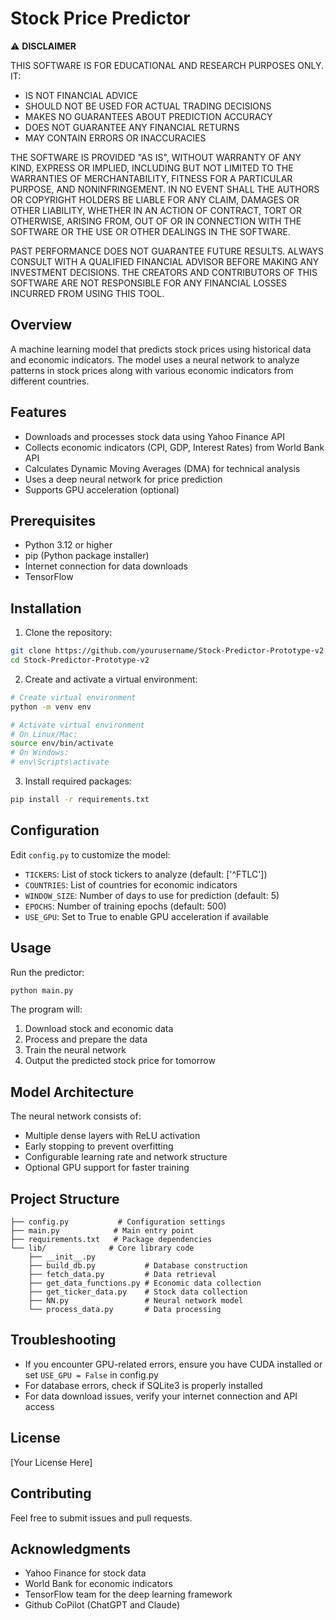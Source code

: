 # Stock Price Predictor

⚠️ **DISCLAIMER**

THIS SOFTWARE IS FOR EDUCATIONAL AND RESEARCH PURPOSES ONLY. IT:
- IS NOT FINANCIAL ADVICE
- SHOULD NOT BE USED FOR ACTUAL TRADING DECISIONS
- MAKES NO GUARANTEES ABOUT PREDICTION ACCURACY
- DOES NOT GUARANTEE ANY FINANCIAL RETURNS
- MAY CONTAIN ERRORS OR INACCURACIES

THE SOFTWARE IS PROVIDED "AS IS", WITHOUT WARRANTY OF ANY KIND, EXPRESS OR IMPLIED, INCLUDING BUT NOT LIMITED TO THE WARRANTIES OF MERCHANTABILITY, FITNESS FOR A PARTICULAR PURPOSE, AND NONINFRINGEMENT. IN NO EVENT SHALL THE AUTHORS OR COPYRIGHT HOLDERS BE LIABLE FOR ANY CLAIM, DAMAGES OR OTHER LIABILITY, WHETHER IN AN ACTION OF CONTRACT, TORT OR OTHERWISE, ARISING FROM, OUT OF OR IN CONNECTION WITH THE SOFTWARE OR THE USE OR OTHER DEALINGS IN THE SOFTWARE.

PAST PERFORMANCE DOES NOT GUARANTEE FUTURE RESULTS. ALWAYS CONSULT WITH A QUALIFIED FINANCIAL ADVISOR BEFORE MAKING ANY INVESTMENT DECISIONS. THE CREATORS AND CONTRIBUTORS OF THIS SOFTWARE ARE NOT RESPONSIBLE FOR ANY FINANCIAL LOSSES INCURRED FROM USING THIS TOOL.

## Overview

A machine learning model that predicts stock prices using historical data and economic indicators. The model uses a neural network to analyze patterns in stock prices along with various economic indicators from different countries.

## Features

- Downloads and processes stock data using Yahoo Finance API
- Collects economic indicators (CPI, GDP, Interest Rates) from World Bank API
- Calculates Dynamic Moving Averages (DMA) for technical analysis
- Uses a deep neural network for price prediction
- Supports GPU acceleration (optional)

## Prerequisites

- Python 3.12 or higher
- pip (Python package installer)
- Internet connection for data downloads
- TensorFlow

## Installation

1. Clone the repository:
```bash
git clone https://github.com/yourusername/Stock-Predictor-Prototype-v2.git
cd Stock-Predictor-Prototype-v2
```

2. Create and activate a virtual environment:
```bash
# Create virtual environment
python -m venv env

# Activate virtual environment
# On Linux/Mac:
source env/bin/activate
# On Windows:
# env\Scripts\activate
```

3. Install required packages:
```bash
pip install -r requirements.txt
```

## Configuration

Edit `config.py` to customize the model:

- `TICKERS`: List of stock tickers to analyze (default: ['^FTLC'])
- `COUNTRIES`: List of countries for economic indicators
- `WINDOW_SIZE`: Number of days to use for prediction (default: 5)
- `EPOCHS`: Number of training epochs (default: 500)
- `USE_GPU`: Set to True to enable GPU acceleration if available

## Usage

Run the predictor:
```bash
python main.py
```

The program will:
1. Download stock and economic data
2. Process and prepare the data
3. Train the neural network
4. Output the predicted stock price for tomorrow

## Model Architecture

The neural network consists of:
- Multiple dense layers with ReLU activation
- Early stopping to prevent overfitting
- Configurable learning rate and network structure
- Optional GPU support for faster training

## Project Structure

```
├── config.py           # Configuration settings
├── main.py            # Main entry point
├── requirements.txt   # Package dependencies
└── lib/              # Core library code
    ├── __init__.py
    ├── build_db.py           # Database construction
    ├── fetch_data.py         # Data retrieval
    ├── get_data_functions.py # Economic data collection
    ├── get_ticker_data.py    # Stock data collection
    ├── NN.py                 # Neural network model
    └── process_data.py       # Data processing
```

## Troubleshooting

- If you encounter GPU-related errors, ensure you have CUDA installed or set `USE_GPU = False` in config.py
- For database errors, check if SQLite3 is properly installed
- For data download issues, verify your internet connection and API access

## License

[Your License Here]

## Contributing

Feel free to submit issues and pull requests.

## Acknowledgments

- Yahoo Finance for stock data
- World Bank for economic indicators
- TensorFlow team for the deep learning framework
- Github CoPilot (ChatGPT and Claude)